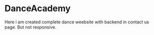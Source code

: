 # DanceAcademy
Here i am created complete dance weebsite with backend in contact us page. But not responsive.
